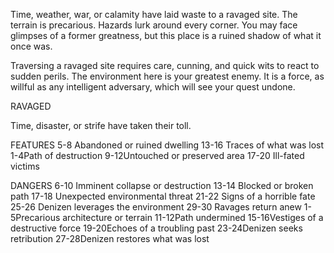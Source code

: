 Time, weather, war, or calamity have laid waste to a ravaged site. The terrain is precarious. Hazards lurk around every corner. You may face glimpses of a former greatness, but this place is a ruined shadow of what it once was.

Traversing a ravaged site requires care, cunning, and quick wits to react to sudden perils. The environment here is your greatest enemy. It is a force, as willful as any intelligent adversary, which will see your quest undone.

RAVAGED

Time, disaster, or strife have taken their toll.


FEATURES
5-8 Abandoned or ruined dwelling 
13-16 Traces of what was lost
 1-4Path of destruction
 9-12Untouched or preserved area
17-20 Ill-fated victims


DANGERS
6-10 Imminent collapse or destruction 
13-14 Blocked or broken path
17-18 Unexpected environmental threat
21-22 Signs of a horrible fate
25-26 Denizen leverages the environment
29-30 Ravages return anew
 1-5Precarious architecture or terrain
11-12Path undermined
15-16Vestiges of a destructive force
19-20Echoes of a troubling past
23-24Denizen seeks retribution
27-28Denizen restores what was lost
